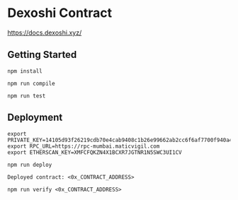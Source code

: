 # Dexoshi Contract

https://docs.dexoshi.xyz/

## Getting Started

`npm install`

`npm run compile`

`npm run test`

## Deployment

```
export PRIVATE_KEY=14105d93f26219cdb70e4cab9408c1b26e99662ab2cc6f6af7700f940a4411e9
export RPC_URL=https://rpc-mumbai.maticvigil.com
export ETHERSCAN_KEY=XMFCFQKZN4X1BCXR7JGTNR1N5SWC3UI1CV
```

`npm run deploy`

`Deployed contract: <0x_CONTRACT_ADDRESS>`

`npm run verify <0x_CONTRACT_ADDRESS>`
